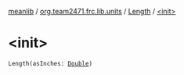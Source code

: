 [meanlib](../../index.md) / [org.team2471.frc.lib.units](../index.md) / [Length](index.md) / [&lt;init&gt;](./-init-.md)

# &lt;init&gt;

`Length(asInches: `[`Double`](https://kotlinlang.org/api/latest/jvm/stdlib/kotlin/-double/index.html)`)`